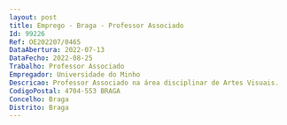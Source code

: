 ```yaml
--- 
layout: post
title: Emprego - Braga - Professor Associado
Id: 99226
Ref: OE202207/0465
DataAbertura: 2022-07-13
DataFecho: 2022-08-25
Trabalho: Professor Associado
Empregador: Universidade do Minho
Descricao: Professor Associado na área disciplinar de Artes Visuais.
CodigoPostal: 4704-553 BRAGA
Concelho: Braga
Distrito: Braga
--- 
```

